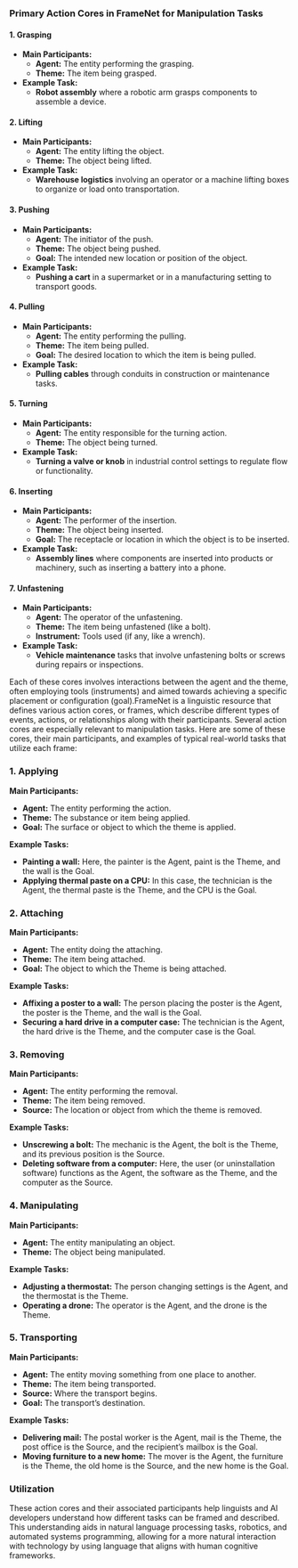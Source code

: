 ### Primary Action Cores in FrameNet for Manipulation Tasks

#### 1. **Grasping**
   - **Main Participants:** 
     - **Agent:** The entity performing the grasping.
     - **Theme:** The item being grasped.
   - **Example Task:** 
     - **Robot assembly** where a robotic arm grasps components to assemble a device.

#### 2. **Lifting**
   - **Main Participants:**
     - **Agent:** The entity lifting the object.
     - **Theme:** The object being lifted.
   - **Example Task:**
     - **Warehouse logistics** involving an operator or a machine lifting boxes to organize or load onto transportation.

#### 3. **Pushing**
   - **Main Participants:**
     - **Agent:** The initiator of the push.
     - **Theme:** The object being pushed.
     - **Goal:** The intended new location or position of the object.
   - **Example Task:**
     - **Pushing a cart** in a supermarket or in a manufacturing setting to transport goods.

#### 4. **Pulling**
   - **Main Participants:**
     - **Agent:** The entity performing the pulling.
     - **Theme:** The item being pulled.
     - **Goal:** The desired location to which the item is being pulled.
   - **Example Task:**
     - **Pulling cables** through conduits in construction or maintenance tasks.

#### 5. **Turning**
   - **Main Participants:**
     - **Agent:** The entity responsible for the turning action.
     - **Theme:** The object being turned.
   - **Example Task:**
     - **Turning a valve or knob** in industrial control settings to regulate flow or functionality.

#### 6. **Inserting**
   - **Main Participants:**
     - **Agent:** The performer of the insertion.
     - **Theme:** The object being inserted.
     - **Goal:** The receptacle or location in which the object is to be inserted.
   - **Example Task:**
     - **Assembly lines** where components are inserted into products or machinery, such as inserting a battery into a phone.

#### 7. **Unfastening**
   - **Main Participants:**
     - **Agent:** The operator of the unfastening.
     - **Theme:** The item being unfastened (like a bolt).
     - **Instrument:** Tools used (if any, like a wrench).
   - **Example Task:**
     - **Vehicle maintenance** tasks that involve unfastening bolts or screws during repairs or inspections.

Each of these cores involves interactions between the agent and the theme, often employing tools (instruments) and aimed towards achieving a specific placement or configuration (goal).FrameNet is a linguistic resource that defines various action cores, or frames, which describe different types of events, actions, or relationships along with their participants. Several action cores are especially relevant to manipulation tasks. Here are some of these cores, their main participants, and examples of typical real-world tasks that utilize each frame:

### 1. **Applying**
**Main Participants:**
- **Agent:** The entity performing the action.
- **Theme:** The substance or item being applied.
- **Goal:** The surface or object to which the theme is applied.

**Example Tasks:**
- **Painting a wall:** Here, the painter is the Agent, paint is the Theme, and the wall is the Goal.
- **Applying thermal paste on a CPU:** In this case, the technician is the Agent, the thermal paste is the Theme, and the CPU is the Goal.

### 2. **Attaching**
**Main Participants:**
- **Agent:** The entity doing the attaching.
- **Theme:** The item being attached.
- **Goal:** The object to which the Theme is being attached.

**Example Tasks:**
- **Affixing a poster to a wall:** The person placing the poster is the Agent, the poster is the Theme, and the wall is the Goal.
- **Securing a hard drive in a computer case:** The technician is the Agent, the hard drive is the Theme, and the computer case is the Goal.

### 3. **Removing**
**Main Participants:**
- **Agent:** The entity performing the removal.
- **Theme:** The item being removed.
- **Source:** The location or object from which the theme is removed.

**Example Tasks:**
- **Unscrewing a bolt:** The mechanic is the Agent, the bolt is the Theme, and its previous position is the Source.
- **Deleting software from a computer:** Here, the user (or uninstallation software) functions as the Agent, the software as the Theme, and the computer as the Source.

### 4. **Manipulating**
**Main Participants:**
- **Agent:** The entity manipulating an object.
- **Theme:** The object being manipulated.

**Example Tasks:**
- **Adjusting a thermostat:** The person changing settings is the Agent, and the thermostat is the Theme.
- **Operating a drone:** The operator is the Agent, and the drone is the Theme.

### 5. **Transporting**
**Main Participants:**
- **Agent:** The entity moving something from one place to another.
- **Theme:** The item being transported.
- **Source:** Where the transport begins.
- **Goal:** The transport’s destination.

**Example Tasks:**
- **Delivering mail:** The postal worker is the Agent, mail is the Theme, the post office is the Source, and the recipient’s mailbox is the Goal.
- **Moving furniture to a new home:** The mover is the Agent, the furniture is the Theme, the old home is the Source, and the new home is the Goal.

### Utilization

These action cores and their associated participants help linguists and AI developers understand how different tasks can be framed and described. This understanding aids in natural language processing tasks, robotics, and automated systems programming, allowing for a more natural interaction with technology by using language that aligns with human cognitive frameworks.